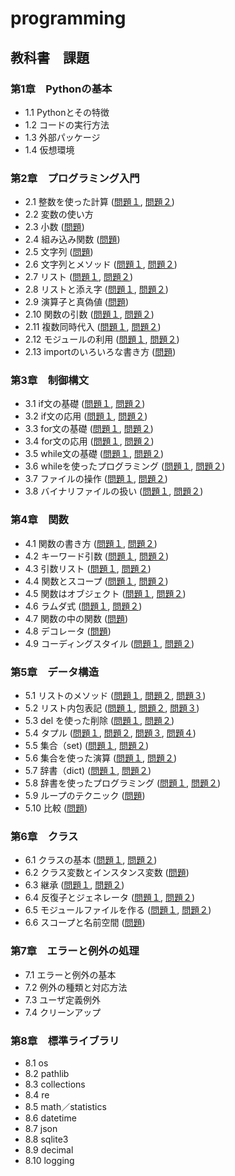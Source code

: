 # programming

## 教科書　課題

### 第1章　Pythonの基本

* 1.1 Pythonとその特徴
* 1.2 コードの実行方法
* 1.3 外部パッケージ
* 1.4 仮想環境

### 第2章　プログラミング入門

* 2.1 整数を使った計算 ([問題１](CHAPTER02/Q2_1_1.py), [問題２](CHAPTER02/Q2_1_2.py))
* 2.2 変数の使い方
* 2.3 小数 ([問題](CHAPTER02/Q2_3_1.py))
* 2.4 組み込み関数 ([問題](CHAPTER02/q2_4_1.py)) 
* 2.5 文字列 ([問題](CHAPTER02/Q2_5_2.py))
* 2.6 文字列とメソッド ([問題１](CHAPTER02/Q2_6_1.py), [問題２](CHAPTER02/Q2_6_2.py))
* 2.7 リスト ([問題１](CHAPTER02/Q2_7_1.py), [問題２](CHAPTER02/Q2_7_2.py)) 
* 2.8 リストと添え字 ([問題１](CHAPTER02/Q2_8_1.py), [問題２](CHAPTER02/Q2_8_2.py))
* 2.9 演算子と真偽値 ([問題](CHAPTER02/Q2_9_1.py))
* 2.10 関数の引数 ([問題１](CHAPTER02/Q2_10_1.py), [問題２](CHAPTER02/Q2_10_2.py))
* 2.11 複数同時代入 ([問題１](CHAPTER02/Q2_11_1.py), [問題２](CHAPTER02/Q2_11_2.py))
* 2.12 モジュールの利用 ([問題１](CHAPTER02/Q2_12_1.py), [問題２](CHAPTER02/Q2_12_2.py)) 
* 2.13 importのいろいろな書き方 ([問題](CHAPTER02/Q2_13_1.py))

### 第3章　制御構文

* 3.1 if文の基礎 ([問題１](CHAPTER03/Q3_1_1.py), [問題２](CHAPTER03/Q3_1_2.py))
* 3.2 if文の応用 ([問題１](CHAPTER03/Q3_2_1.py), [問題２](CHAPTER03/Q3_2_2.py))
* 3.3 for文の基礎 ([問題１](CHAPTER03/Q3_3_1.py), [問題２](CHAPTER03/Q3_3_2.py))
* 3.4 for文の応用 ([問題１](CHAPTER03/Q3_4_1.py), [問題２](CHAPTER03/Q3_4_2.py))
* 3.5 while文の基礎 ([問題１](CHAPTER03/Q3_5_1.py), [問題２](CHAPTER03/Q3_5_2.py))
* 3.6 whileを使ったプログラミング ([問題１](CHAPTER03/Q3_6_1.py), [問題２](CHAPTER03/Q3_6_2.py))
* 3.7 ファイルの操作 ([問題１](CHAPTER03/Q3_7_1.py), [問題２](CHAPTER03/Q3_7_2.py))
* 3.8 バイナリファイルの扱い ([問題１](CHAPTER03/Q3_8_1.py), [問題２](CHAPTER03/Q3_8_2.py))

### 第4章　関数

* 4.1 関数の書き方 ([問題１](CHAPTER04/Q4_1_1.py), [問題２](CHAPTER04/Q4_1_2.py))
* 4.2 キーワード引数 ([問題１](CHAPTER04/Q4_2_1.py), [問題２](CHAPTER04/Q4_2_2.py))
* 4.3 引数リスト ([問題１](CHAPTER04/Q4_3_1.py), [問題２](CHAPTER04/Q4_3_2.py))
* 4.4 関数とスコープ ([問題１](CHAPTER04/Q4_4_1.py), [問題２](CHAPTER04/Q4_4_2.py))
* 4.5 関数はオブジェクト ([問題１](CHAPTER04/Q4_5_1.py), [問題２](CHAPTER04/Q4_5_2.py))
* 4.6 ラムダ式 ([問題１](CHAPTER04/Q4_6_1.py), [問題２](CHAPTER04/Q4_6_2.py))
* 4.7 関数の中の関数 ([問題](CHAPTER04/Q4_7_1.py))
* 4.8 デコレータ ([問題](CHAPTER04/Q4_8_1.py))
* 4.9 コーディングスタイル ([問題１](CHAPTER04/Q4_9_1.py), [問題２](CHAPTER04/Q4_9_2.py))

### 第5章　データ構造

* 5.1 リストのメソッド ([問題１](CHAPTER05/Q5_1_1.py), [問題２](CHAPTER05/Q5_1_2.py), [問題３](CHAPTER05/Q5_1_3.py))
* 5.2 リスト内包表記 ([問題１](CHAPTER05/Q5_2_1.py), [問題２](CHAPTER05/Q5_2_2.py), [問題３](CHAPTER05/Q5_2_3.py))
* 5.3 del を使った削除 ([問題１](CHAPTER05/Q5_3_1.py), [問題２](CHAPTER05/Q5_3_2.py))
* 5.4 タプル ([問題１](CHAPTER05/Q5_4_1.py), [問題２](CHAPTER05/Q5_4_2.py), [問題３](CHAPTER05/Q5_4_3.py), [問題４](CHAPTER05/Q5_4_4.py))
* 5.5 集合（set) ([問題１](CHAPTER05/Q5_5_1.py), [問題２](CHAPTER05/Q5_5_2.py))
* 5.6 集合を使った演算 ([問題１](CHAPTER05/Q5_6_1.py), [問題２](CHAPTER05/Q5_6_2.py))
* 5.7 辞書（dict) ([問題１](CHAPTER05/Q5_7_1.py), [問題２](CHAPTER05/Q5_7_2.py))
* 5.8 辞書を使ったプログラミング ([問題１](CHAPTER05/Q5_8_1.py), [問題２](CHAPTER05/Q5_8_2.py))
* 5.9 ループのテクニック ([問題](CHAPTER05/Q5_9_1.py))
* 5.10 比較 ([問題](CHAPTER05/Q5_10_1.py))

### 第6章　クラス

* 6.1 クラスの基本 ([問題１](CHAPTER06/Q6_1_1.py), [問題２](CHAPTER06/Q6_1_2.py))
* 6.2 クラス変数とインスタンス変数 ([問題](CHAPTER06/Q6_2_1.py))
* 6.3 継承 ([問題１](CHAPTER06/Q6_3_1.py), [問題２](CHAPTER06/Q6_3_2.py))
* 6.4 反復子とジェネレータ ([問題１](CHAPTER06/Q6_4_1.py), [問題２](CHAPTER06/Q6_4_2.py))
* 6.5 モジュールファイルを作る ([問題１](CHAPTER06/Q6_5_1.py), [問題２](CHAPTER06/Q6_5_2.py))
* 6.6 スコープと名前空間 ([問題](CHAPTER06/Q6_6_1.py))

### 第7章　エラーと例外の処理

* 7.1 エラーと例外の基本
* 7.2 例外の種類と対応方法
* 7.3 ユーザ定義例外
* 7.4 クリーンアップ

### 第8章　標準ライブラリ

* 8.1 os
* 8.2 pathlib
* 8.3 collections
* 8.4 re
* 8.5 math／statistics
* 8.6 datetime
* 8.7 json
* 8.8 sqlite3
* 8.9 decimal
* 8.10 logging

